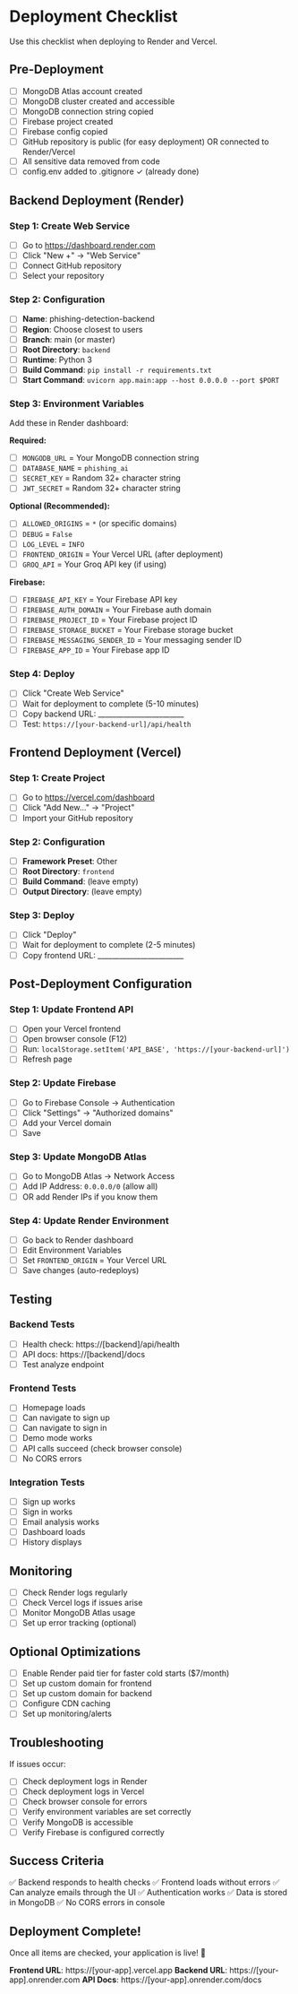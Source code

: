 # Deployment Checklist

Use this checklist when deploying to Render and Vercel.

## Pre-Deployment

- [ ] MongoDB Atlas account created
- [ ] MongoDB cluster created and accessible
- [ ] MongoDB connection string copied
- [ ] Firebase project created
- [ ] Firebase config copied
- [ ] GitHub repository is public (for easy deployment) OR connected to Render/Vercel
- [ ] All sensitive data removed from code
- [ ] config.env added to .gitignore ✓ (already done)

## Backend Deployment (Render)

### Step 1: Create Web Service
- [ ] Go to https://dashboard.render.com
- [ ] Click "New +" → "Web Service"
- [ ] Connect GitHub repository
- [ ] Select your repository

### Step 2: Configuration
- [ ] **Name**: phishing-detection-backend
- [ ] **Region**: Choose closest to users
- [ ] **Branch**: main (or master)
- [ ] **Root Directory**: `backend`
- [ ] **Runtime**: Python 3
- [ ] **Build Command**: `pip install -r requirements.txt`
- [ ] **Start Command**: `uvicorn app.main:app --host 0.0.0.0 --port $PORT`

### Step 3: Environment Variables
Add these in Render dashboard:

**Required:**
- [ ] `MONGODB_URL` = Your MongoDB connection string
- [ ] `DATABASE_NAME` = `phishing_ai`
- [ ] `SECRET_KEY` = Random 32+ character string
- [ ] `JWT_SECRET` = Random 32+ character string

**Optional (Recommended):**
- [ ] `ALLOWED_ORIGINS` = `*` (or specific domains)
- [ ] `DEBUG` = `False`
- [ ] `LOG_LEVEL` = `INFO`
- [ ] `FRONTEND_ORIGIN` = Your Vercel URL (after deployment)
- [ ] `GROQ_API` = Your Groq API key (if using)

**Firebase:**
- [ ] `FIREBASE_API_KEY` = Your Firebase API key
- [ ] `FIREBASE_AUTH_DOMAIN` = Your Firebase auth domain
- [ ] `FIREBASE_PROJECT_ID` = Your Firebase project ID
- [ ] `FIREBASE_STORAGE_BUCKET` = Your Firebase storage bucket
- [ ] `FIREBASE_MESSAGING_SENDER_ID` = Your messaging sender ID
- [ ] `FIREBASE_APP_ID` = Your Firebase app ID

### Step 4: Deploy
- [ ] Click "Create Web Service"
- [ ] Wait for deployment to complete (5-10 minutes)
- [ ] Copy backend URL: ________________________
- [ ] Test: `https://[your-backend-url]/api/health`

## Frontend Deployment (Vercel)

### Step 1: Create Project
- [ ] Go to https://vercel.com/dashboard
- [ ] Click "Add New..." → "Project"
- [ ] Import your GitHub repository

### Step 2: Configuration
- [ ] **Framework Preset**: Other
- [ ] **Root Directory**: `frontend`
- [ ] **Build Command**: (leave empty)
- [ ] **Output Directory**: (leave empty)

### Step 3: Deploy
- [ ] Click "Deploy"
- [ ] Wait for deployment to complete (2-5 minutes)
- [ ] Copy frontend URL: ________________________

## Post-Deployment Configuration

### Step 1: Update Frontend API
- [ ] Open your Vercel frontend
- [ ] Open browser console (F12)
- [ ] Run: `localStorage.setItem('API_BASE', 'https://[your-backend-url]')`
- [ ] Refresh page

### Step 2: Update Firebase
- [ ] Go to Firebase Console → Authentication
- [ ] Click "Settings" → "Authorized domains"
- [ ] Add your Vercel domain
- [ ] Save

### Step 3: Update MongoDB Atlas
- [ ] Go to MongoDB Atlas → Network Access
- [ ] Add IP Address: `0.0.0.0/0` (allow all)
- [ ] OR add Render IPs if you know them

### Step 4: Update Render Environment
- [ ] Go back to Render dashboard
- [ ] Edit Environment Variables
- [ ] Set `FRONTEND_ORIGIN` = Your Vercel URL
- [ ] Save changes (auto-redeploys)

## Testing

### Backend Tests
- [ ] Health check: https://[backend]/api/health
- [ ] API docs: https://[backend]/docs
- [ ] Test analyze endpoint

### Frontend Tests
- [ ] Homepage loads
- [ ] Can navigate to sign up
- [ ] Can navigate to sign in
- [ ] Demo mode works
- [ ] API calls succeed (check browser console)
- [ ] No CORS errors

### Integration Tests
- [ ] Sign up works
- [ ] Sign in works
- [ ] Email analysis works
- [ ] Dashboard loads
- [ ] History displays

## Monitoring

- [ ] Check Render logs regularly
- [ ] Check Vercel logs if issues arise
- [ ] Monitor MongoDB Atlas usage
- [ ] Set up error tracking (optional)

## Optional Optimizations

- [ ] Enable Render paid tier for faster cold starts ($7/month)
- [ ] Set up custom domain for frontend
- [ ] Set up custom domain for backend
- [ ] Configure CDN caching
- [ ] Set up monitoring/alerts

## Troubleshooting

If issues occur:
- [ ] Check deployment logs in Render
- [ ] Check deployment logs in Vercel
- [ ] Check browser console for errors
- [ ] Verify environment variables are set correctly
- [ ] Verify MongoDB is accessible
- [ ] Verify Firebase is configured correctly

## Success Criteria

✅ Backend responds to health checks
✅ Frontend loads without errors
✅ Can analyze emails through the UI
✅ Authentication works
✅ Data is stored in MongoDB
✅ No CORS errors in console

## Deployment Complete!

Once all items are checked, your application is live! 🎉

**Frontend URL**: https://[your-app].vercel.app
**Backend URL**: https://[your-app].onrender.com
**API Docs**: https://[your-app].onrender.com/docs
